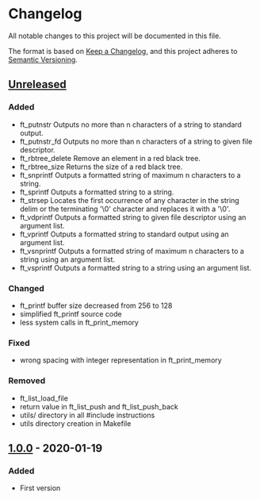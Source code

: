 # Changelog

All notable changes to this project will be documented in this file.

The format is based on [Keep a Changelog](https://keepachangelog.com/en/1.0.0/),
and this project adheres to [Semantic Versioning](https://semver.org/spec/v2.0.0.html).

## [Unreleased]

### Added

- ft_putnstr
Outputs no more than n characters of a string to standard output.
- ft_putnstr_fd
Outputs no more than n characters of a string to given file descriptor.
- ft_rbtree_delete
Remove an element in a red black tree.
- ft_rbtree_size
Returns the size of a red black tree.
- ft_snprintf
Outputs a formatted string of maximum n characters to a string.
- ft_sprintf
Outputs a formatted string to a string.
- ft_strsep
Locates the first occurrence of any character in the string delim or the terminating '\0' character and replaces it with a '\0'.
- ft_vdprintf
Outputs a formatted string to given file descriptor using an argument list.
- ft_vprintf
Outputs a formatted string to standard output using an argument list.
- ft_vsnprintf
Outputs a formatted string of maximum n characters to a string using an argument list.
- ft_vsprintf
Outputs a formatted string to a string using an argument list.

### Changed

- ft_printf buffer size decreased from 256 to 128
- simplified ft_printf source code
- less system calls in ft_print_memory

### Fixed

- wrong spacing with integer representation in ft_print_memory

### Removed

- ft_list_load_file
- return value in ft_list_push and ft_list_push_back
- utils/ directory in all #include instructions
- utils directory creation in Makefile

## [1.0.0] - 2020-01-19

### Added

- First version

[Unreleased]: https://github.com/ChuOkupai/libft/compare/v1.0.0...unstable
[1.0.0]: https://github.com/ChuOkupai/libft/releases/tag/v1.0.0
